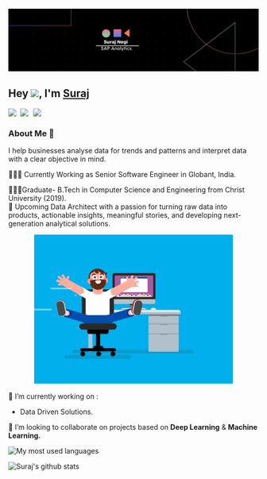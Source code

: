 <p align="center"> <img src="assets/Black Technology LinkedIn Banner.png" alt="Suraj" /> </p>

## Hey <img src="https://github.com/TheDudeThatCode/TheDudeThatCode/blob/master/Assets/Hi.gif" width="29px">, I'm [Suraj](https://whosurajnegi.github.io/) 

<a href="https://www.linkedin.com/in/suraj-negi-%F0%9F%91%A8%E2%80%8D%F0%9F%92%BB-a007a6124/">
  <img align="left" width="24px" src="https://cdn.jsdelivr.net/npm/simple-icons@v3/icons/linkedin.svg"  />
</a>
<a href="mailto:surajnegi.pauri@gmail.com">
  <img align="left" width="26px" src="https://cdn.jsdelivr.net/npm/simple-icons@v3/icons/gmail.svg" />
</a>
<a href="https://surajnegi-pauri.medium.com/">
<img align="left" width="26px" src="https://cdn.jsdelivr.net/npm/simple-icons@v3/icons/medium.svg" />
</a>
 
<br />

 
### About Me 🚀
I help businesses analyse data for trends and patterns and interpret data with a clear objective in mind.

👨🏼‍💻 Currently Working as Senior Software Engineer in Globant, India.

👨🏼‍🎓Graduate- B.Tech in Computer Science and Engineering from Christ University (2019).
</br>
👣 Upcoming Data Architect with a passion for turning raw data into products, actionable insights, meaningful stories, and developing next-generation analytical solutions.</br>

 <p align="center"> <img src="assets/coder.gif" alt="codergif" /> </p>   

 🔭 I’m currently working on : 
  - Data Driven Solutions.
 

  👯 I’m looking to collaborate on projects based on <b>Deep Learning</b> & <b> Machine Learning.</b>    
   


![My most used languages](https://github-readme-stats.vercel.app/api/top-langs/?username=whosurajnegi&theme=dark&hide_langs_below=1)
<br/>

![Suraj's github stats](https://github-readme-stats.vercel.app/api?username=whosurajnegi&show_icons=true&hide_border=true)
<br />

